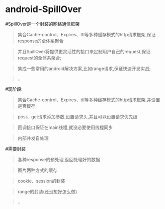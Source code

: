android-SpillOver
=================

#SpillOver是一个封装的网络通信框架

>集合Cache-control、Expires、ttl等多种缓存模式的http请求框架,保证response的全体系聚合

>并且SpillOver将提供更灵活性的接口来定制用户自己的request,保证request的全体系聚合;

>集成一些常用的android解决方案,比如range请求,保证快速开发实战;

>..


#现阶段:

>集合Cache-control、Expires、ttl等多种缓存模式的http请求框架,并设置是否缓存;

>post、get请求添加参数,设置请求头,并且可以设置请求优先级

>回调接口保证在main线程,就没必要使用线程同步

>内部并发自处理


#需要封装
  
>各种response的预处理,返回处理好的数据

>图片两种方式的缓存

>cookie、session的封装

>range的封装(还没想好怎么做)

>..

